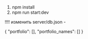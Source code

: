 1. npm install
2. npm run start:dev

!!!! изменить server/db.json -

{
"portfolio": [],
"portfolio_names": []
}
